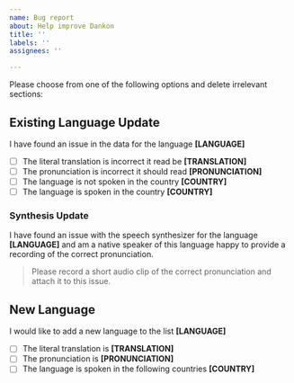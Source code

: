```yaml
---
name: Bug report
about: Help improve Dankon
title: ''
labels: ''
assignees: ''

---
```


Please choose from one of the following options and delete irrelevant sections:

## Existing Language Update

I have found an issue in the data for the language **[LANGUAGE]**

- [ ] The literal translation is incorrect it read be **[TRANSLATION]**
- [ ] The pronunciation is incorrect it should read **[PRONUNCIATION]**
- [ ] The language is not spoken in the country **[COUNTRY]**
- [ ] The language is spoken in the country **[COUNTRY]**

### Synthesis Update

I have found an issue with the speech synthesizer for the language **[LANGUAGE]** and am a native speaker of this language happy to provide a recording of the correct pronunciation.

> Please record a short audio clip of the correct pronunciation and attach it to this issue.

## New Language

I would like to add a new language to the list **[LANGUAGE]**

- [ ] The literal translation is **[TRANSLATION]**
- [ ] The pronunciation is **[PRONUNCIATION]**
- [ ] The language is spoken in the following countries **[COUNTRY]**

